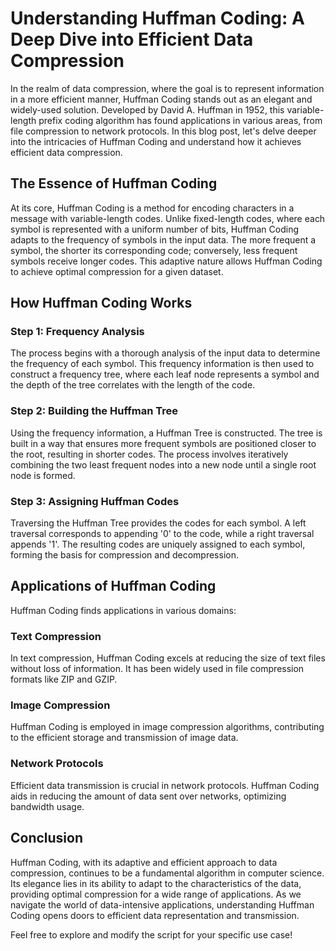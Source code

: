 # Understanding Huffman Coding: A Deep Dive into Efficient Data Compression

In the realm of data compression, where the goal is to represent information in a more efficient manner, Huffman Coding stands out as an elegant and widely-used solution. Developed by David A. Huffman in 1952, this variable-length prefix coding algorithm has found applications in various areas, from file compression to network protocols. In this blog post, let's delve deeper into the intricacies of Huffman Coding and understand how it achieves efficient data compression.

## The Essence of Huffman Coding

At its core, Huffman Coding is a method for encoding characters in a message with variable-length codes. Unlike fixed-length codes, where each symbol is represented with a uniform number of bits, Huffman Coding adapts to the frequency of symbols in the input data. The more frequent a symbol, the shorter its corresponding code; conversely, less frequent symbols receive longer codes. This adaptive nature allows Huffman Coding to achieve optimal compression for a given dataset.

## How Huffman Coding Works

### Step 1: Frequency Analysis

The process begins with a thorough analysis of the input data to determine the frequency of each symbol. This frequency information is then used to construct a frequency tree, where each leaf node represents a symbol and the depth of the tree correlates with the length of the code.

### Step 2: Building the Huffman Tree

Using the frequency information, a Huffman Tree is constructed. The tree is built in a way that ensures more frequent symbols are positioned closer to the root, resulting in shorter codes. The process involves iteratively combining the two least frequent nodes into a new node until a single root node is formed.

### Step 3: Assigning Huffman Codes

Traversing the Huffman Tree provides the codes for each symbol. A left traversal corresponds to appending '0' to the code, while a right traversal appends '1'. The resulting codes are uniquely assigned to each symbol, forming the basis for compression and decompression.

## Applications of Huffman Coding

Huffman Coding finds applications in various domains:

### Text Compression

In text compression, Huffman Coding excels at reducing the size of text files without loss of information. It has been widely used in file compression formats like ZIP and GZIP.

### Image Compression

Huffman Coding is employed in image compression algorithms, contributing to the efficient storage and transmission of image data.

### Network Protocols

Efficient data transmission is crucial in network protocols. Huffman Coding aids in reducing the amount of data sent over networks, optimizing bandwidth usage.

## Conclusion

Huffman Coding, with its adaptive and efficient approach to data compression, continues to be a fundamental algorithm in computer science. Its elegance lies in its ability to adapt to the characteristics of the data, providing optimal compression for a wide range of applications. As we navigate the world of data-intensive applications, understanding Huffman Coding opens doors to efficient data representation and transmission.

Feel free to explore and modify the script for your specific use case!

